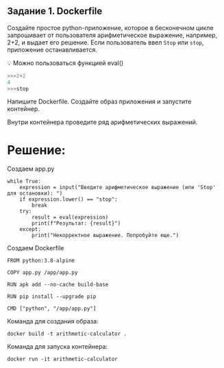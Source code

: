 ## Задание 1. Dockerfile

Создайте простое python-приложение, которое в бесконечном цикле запрошивает от пользователя арифметическое выражение, например, 2+2, и выдает его решение. Если пользователь ввел `Stop` или `stop`, приложение останавливается.

<aside>
💡 Можно пользоваться функцией eval()

</aside>

```powershell
>>>2+2
4
>>>stop

```

Напишите Dockerfile. Создайте образ приложения и запустите контейнер.


Внутри контейнера проведите ряд арифметических выражений.


# Решение:
Создаем app.py
```
while True:
    expression = input("Введите арифметическое выражение (или 'Stop' для остановки): ")
    if expression.lower() == "stop":
        break
    try:
        result = eval(expression)
        print(f"Результат: {result}")
    except:
        print("Некорректное выражение. Попробуйте еще.")
```

Создаем Dockerfile
```
FROM python:3.8-alpine

COPY app.py /app/app.py

RUN apk add --no-cache build-base

RUN pip install --upgrade pip

CMD ["python", "/app/app.py"]
```
Команда для создания образа:

~~~
docker build -t arithmetic-calculator .
~~~
Команда для запуска контейнера:
~~~
docker run -it arithmetic-calculator
~~~